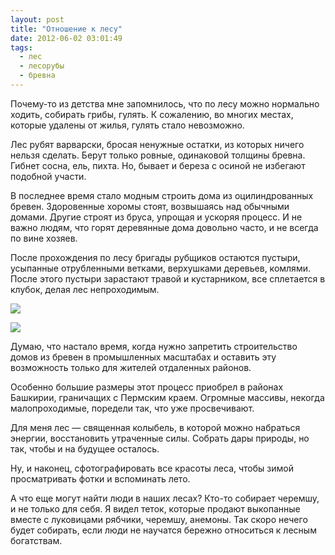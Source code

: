 ```yaml
---
layout: post
title: "Отношение к лесу"
date: 2012-06-02 03:01:49
tags:
  - лес
  - лесорубы
  - бревна
---
```

Почему-то из детства мне запомнилось, что по лесу можно нормально
ходить, собирать грибы, гулять. К сожалению, во многих местах, которые
удалены от жилья, гулять стало невозможно.

Лес рубят варварски, бросая ненужные остатки, из которых ничего нельзя
сделать. Берут только ровные, одинаковой толщины бревна. Гибнет сосна,
ель, пихта. Но, бывает и береза с осиной не избегают подобной участи.

В последнее время стало модным строить дома из оцилиндрованных бревен.
Здоровенные хоромы стоят, возвышаясь над обычными домами. Другие строят
из бруса, упрощая и ускоряя процесс. И не важно людям, что горят
деревянные дома довольно часто, и не всегда по вине хозяев.

После прохождения по лесу бригады рубщиков остаются пустыри, усыпанные
отрубленными ветками, верхушками деревьев, комлями. После этого пустыри
зарастают травой и кустарником, все сплетается в клубок, делая лес
непроходимым.

![](http://fishingguru.ru/uploads/images/00/00/01/2012/06/01/ebc914.jpg)

![](http://fishingguru.ru/uploads/images/00/00/01/2012/06/01/726e56.jpg)

Думаю, что настало время, когда нужно запретить строительство домов из
бревен в промышленных масштабах и оставить эту возможность только для
жителей отдаленных районов.

Особенно большие размеры этот процесс приобрел в районах Башкирии,
граничащих с Пермским краем. Огромные массивы, некогда малопроходимые,
поредели так, что уже просвечивают.

Для меня лес — священная колыбель, в которой можно набраться энергии,
восстановить утраченные силы. Собрать дары природы, но так, чтобы и на
будущее осталось.

Ну, и наконец, сфотографировать все красоты леса, чтобы зимой
просматривать фотки и вспоминать лето.

А что еще могут найти люди в наших лесах? Кто-то собирает черемшу, и не
только для себя. Я видел теток, которые продают выкопанные вместе с
луковицами рябчики, черемшу, анемоны. Так скоро нечего будет собирать,
если люди не научатся бережно относиться к лесным богатствам.
